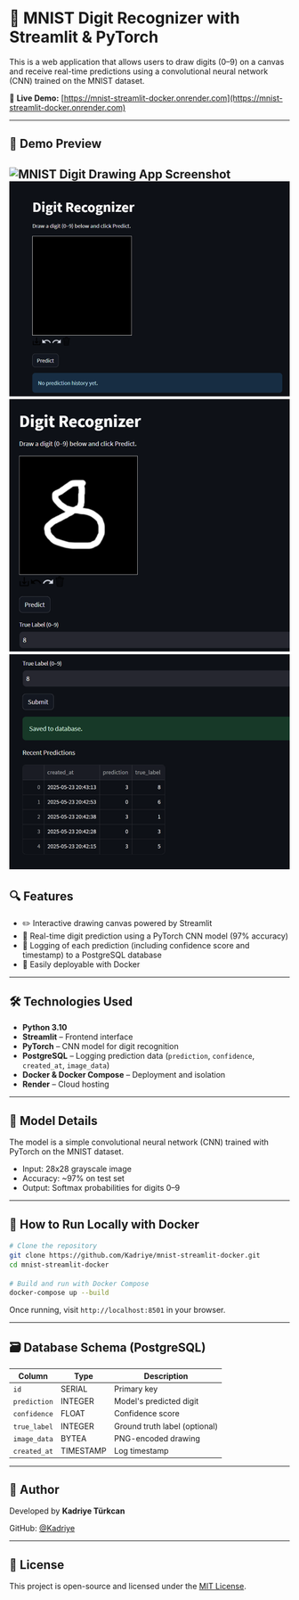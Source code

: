 
# 🧠 MNIST Digit Recognizer with Streamlit & PyTorch

This is a web application that allows users to draw digits (0–9) on a canvas and receive real-time predictions using a convolutional neural network (CNN) trained on the MNIST dataset.

🔗 **Live Demo:** [https://mnist-streamlit-docker.onrender.com](https://mnist-streamlit-docker.onrender.com)

---

## 📸 Demo Preview

![MNIST Digit Drawing App Screenshot](screenshot.png)
![alt text](image.png)
![alt text](image-1.png)
![alt text](image-2.png)
---

## 🔍 Features

- ✏️ Interactive drawing canvas powered by Streamlit
- 🔮 Real-time digit prediction using a PyTorch CNN model (97% accuracy)
- 💾 Logging of each prediction (including confidence score and timestamp) to a PostgreSQL database
- 🐳 Easily deployable with Docker

---

## 🛠 Technologies Used

- **Python 3.10**
- **Streamlit** – Frontend interface
- **PyTorch** – CNN model for digit recognition
- **PostgreSQL** – Logging prediction data (`prediction`, `confidence`, `created_at`, `image_data`)
- **Docker & Docker Compose** – Deployment and isolation
- **Render** – Cloud hosting

---

## 🧠 Model Details

The model is a simple convolutional neural network (CNN) trained with PyTorch on the MNIST dataset.

- Input: 28x28 grayscale image
- Accuracy: ~97% on test set
- Output: Softmax probabilities for digits 0–9

---

## 🧪 How to Run Locally with Docker

```bash
# Clone the repository
git clone https://github.com/Kadriye/mnist-streamlit-docker.git
cd mnist-streamlit-docker

# Build and run with Docker Compose
docker-compose up --build
```

Once running, visit `http://localhost:8501` in your browser.

---

## 🗃 Database Schema (PostgreSQL)

| Column       | Type        | Description                         |
|--------------|-------------|-------------------------------------|
| `id`         | SERIAL      | Primary key                         |
| `prediction` | INTEGER     | Model's predicted digit             |
| `confidence` | FLOAT       | Confidence score                    |
| `true_label` | INTEGER     | Ground truth label (optional)       |
| `image_data` | BYTEA       | PNG-encoded drawing                 |
| `created_at` | TIMESTAMP   | Log timestamp                       |

---

## 👤 Author

Developed by **Kadriye Türkcan**

GitHub: [@Kadriye](https://github.com/Kadriye)

---

## 📄 License

This project is open-source and licensed under the [MIT License](LICENSE).
